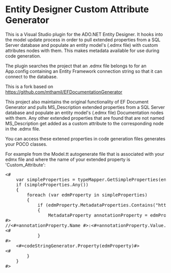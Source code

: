 Entity Designer Custom Attribute Generator
========================

This is a Visual Studio plugin for the ADO.NET Entity Designer. It hooks into the model update process
in order to pull extended properties from a SQL Server database and populate an entity 
model's (.edmx file) with custom attributes nodes with them. This makes metadata available for use 
during code generation.

The plugin searches the project that an .edmx file belongs to for an App.config containing an Entity
Framework connection string so that it can connect to the database.

This is a fork based on https://github.com/mthamil/EFDocumentationGenerator

This project also maintains the original functionality of EF Document Generator and pulls MS_Description 
extended properties from a SQL Server database and populate an entity model's (.edmx file) Documentation 
nodes with them. Any other extended properties that are found that are not named MS_Description get added 
as a custom attribute to the corresponding node in the .edmx file.

You can access these extened properties in code generation files generates your POCO classes.

For example from the Model.tt autogenerate file that is associated with your edmx file and where the name of your extended property is 'Custom_Attribute':
<pre>
<#
	var simpleProperties = typeMapper.GetSimpleProperties(entity);
    if (simpleProperties.Any())
    {
		foreach (var edmProperty in simpleProperties)
        {
			if (edmProperty.MetadataProperties.Contains("http://CustomNamespace.com:Custom_Attribute"))
			{
				MetadataProperty annotationProperty = edmProperty.MetadataProperties["http://CustomNamespace.com:Custom_Attribute"];
#>
//<#=annotationProperty.Name #>:<#=annotationProperty.Value.ToString() #>
<#
			}
#>
    <#=codeStringGenerator.Property(edmProperty)#>
<#
        }
    }
#>
</pre>